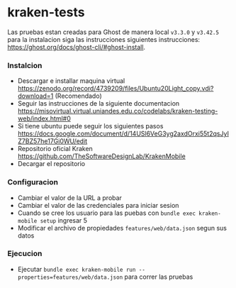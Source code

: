 # kraken-tests

Las pruebas estan creadas para Ghost de manera local `v3.3.0` y `v3.42.5` para la instalacion siga las instrucciones siguientes instrucciones: https://ghost.org/docs/ghost-cli/#ghost-install.

### Instalcion
- Descargar e installar maquina virtual https://zenodo.org/record/4739209/files/Ubuntu20Light_copy.vdi?download=1 (Recomendado)
- Seguir las instrucciones de la siguiente documentacion https://misovirtual.virtual.uniandes.edu.co/codelabs/kraken-testing-web/index.html#0
- Si tiene ubuntu puede seguir los siguientes pasos https://docs.google.com/document/d/14USl6VeG3yg2axdOrxi55t2qsJyIZ7BZ57he17Gi0WU/edit
- Repositorio oficial Kraken https://github.com/TheSoftwareDesignLab/KrakenMobile
- Decargar el repositorio

### Configuracion
- Cambiar el valor de la URL a probar
- Cambiar el valor de las credenciales para iniciar sesion
- Cuando se cree los usuario para las puebas con `bundle exec kraken-mobile setup` ingresar 5
- Modificar el archivo de propiedades `features/web/data.json` segun sus datos

### Ejecucion
- Ejecutar `bundle exec kraken-mobile run --properties=features/web/data.json` para correr las pruebas
